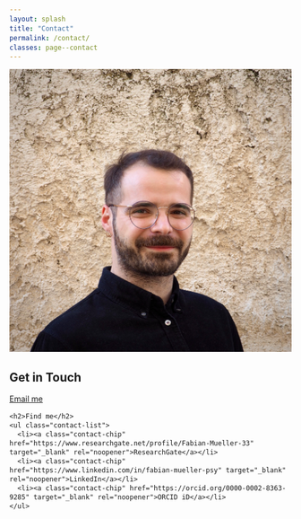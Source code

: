 ```yaml
---
layout: splash
title: "Contact"
permalink: /contact/
classes: page--contact
---
```


<link rel="stylesheet" href="/assets/css/custom.css?v=20250808">

<div class="contact-wrapper">
  <div class="contact-photo">
    <img src="/assets/images/Fabian_Muller.jpg" alt="Portrait of Fabian Müller">
  </div>

  <div class="contact-panel">
    <h2>Get in Touch</h2>
    <p><a class="email-link" href="mailto:fabian.muller.phd@icloud.com">Email me</a></p>

    <h2>Find me</h2>
    <ul class="contact-list">
      <li><a class="contact-chip" href="https://www.researchgate.net/profile/Fabian-Mueller-33" target="_blank" rel="noopener">ResearchGate</a></li>
      <li><a class="contact-chip" href="https://www.linkedin.com/in/fabian-mueller-psy" target="_blank" rel="noopener">LinkedIn</a></li>
      <li><a class="contact-chip" href="https://orcid.org/0000-0002-8363-9285" target="_blank" rel="noopener">ORCID iD</a></li>
    </ul>
  </div>
</div>
